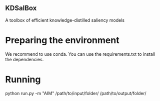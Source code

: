 ## KDSalBox

A toolbox of efficient knowledge-distilled saliency models

# Preparing the environment

We recommend to use conda. You can use the requirements.txt to install the dependencies.

# Running

python run.py -m "AIM" /path/to/input/folder/ /path/to/output/folder/
